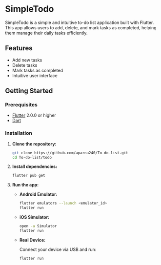 # SimpleTodo

SimpleTodo is a simple and intuitive to-do list application built with Flutter. This app allows users to add, delete, and mark tasks as completed, helping them manage their daily tasks efficiently.

## Features

- Add new tasks
- Delete tasks
- Mark tasks as completed
- Intuitive user interface



## Getting Started

### Prerequisites

- [Flutter](https://flutter.dev/docs/get-started/install) 2.0.0 or higher
- [Dart](https://dart.dev/get-dart)

### Installation

1. **Clone the repository:**

    ```sh
    git clone https://github.com/aparna240/To-do-list.git
    cd To-do-list/todo
    ```

2. **Install dependencies:**

    ```sh
    flutter pub get
    ```

3. **Run the app:**

    - **Android Emulator:**

        ```sh
        flutter emulators --launch <emulator_id>
        flutter run
        ```

    - **iOS Simulator:**

        ```sh
        open -a Simulator
        flutter run
        ```

    - **Real Device:**

        Connect your device via USB and run:

        ```sh
        flutter run
